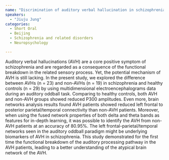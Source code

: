 ```yaml
---
name: "Discrimination of auditory verbal hallucination in schizophrenia based on the brain networks: an EEG study"
speakers:
  - "Jiuju Jung"
categories:
  - Short Oral
  - Beijing
  - Schizophrenia and related disorders
  - Neuropsychology

---
```


Auditory verbal hallucinations (AVH) are a core positive symptom of schizophrenia and are regarded as a consequence of the functional breakdown in the related sensory process. Yet, the potential mechanism of AVH is still lacking. 
In the present study, we explored the difference between AVHs (n = 23) and non-AVHs (n = 19) in schizophrenia and healthy controls (n = 29) by using multidimensional electroencephalograms data during an auditory oddball task. Comparing to healthy controls, both AVH and non-AVH groups showed reduced P300 amplitudes. Even more, brain networks analysis results found AVH patients showed reduced left frontal to posterior parietal/temporal connectivity than non-AVH patients. Moreover, when using the fused network properties of both delta and theta bands as features for in-depth learning, it was possible to identify the AVH from non-AVH patients at an accuracy of 80.95%. 
The left frontal-parietal/temporal networks seen in the auditory oddball paradigm might be underlying biomarkers of AVH in schizophrenia. This study demonstrated for the first time the functional breakdown of the auditory processing pathway in the AVH patients, leading to a better understanding of the atypical brain network of the AVH.
